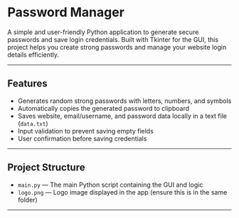 # Password Manager

A simple and user-friendly Python application to generate secure passwords and save login credentials. Built with Tkinter for the GUI, this project helps you create strong passwords and manage your website login details efficiently.

---

## Features

- Generates random strong passwords with letters, numbers, and symbols
- Automatically copies the generated password to clipboard
- Saves website, email/username, and password data locally in a text file (`data.txt`)
- Input validation to prevent saving empty fields
- User confirmation before saving credentials

---

## Project Structure

- `main.py` — The main Python script containing the GUI and logic
- `logo.png` — Logo image displayed in the app (ensure this is in the same folder)

---
